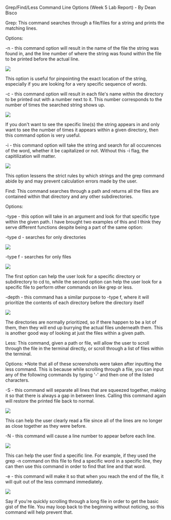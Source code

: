 Grep/Find/Less Command Line Options (Week 5 Lab Report) - By Dean Bisco

Grep: This command searches through a file/files for a string and prints the matching lines.

Options:

-n - this command option will result in the name of the file the string was found in, and the line number of where the string was found within the file to be printed before the actual line.

![](https://aquazap.github.io/cse15l-lab-reports/lab-report-4-screenshot-1.png)

This option is useful for pinpointing the exact location of the string, especially if you are looking for a very specific sequence of words.

-c - this command option will result in each file's name within the directory to be printed out with a number next to it. This number corresponds to the number of times the searched string shows up.

![](https://aquazap.github.io/cse15l-lab-reports/lab-report-4-screenshot-2.png)

If you don't want to see the specific line(s) the string appears in and only want to see the number of times it appears within a given directory, then this command option is very useful.

-i - this command option will take the string and search for all occurences of the word, whether it be capitalized or not. Without this -i flag, the capitilization will matter.

![](https://aquazap.github.io/cse15l-lab-reports/lab-report-4-screenshot-3.png)

This option lessens the strict rules by which strings and the grep command abide by and may prevent calculation errors made by the user.


Find: This command searches through a path and returns all the files are contained within that directory and any other subdirectories.

Options:

-type - this option will take in an argument and look for that specific type within the given path. I have brought two examples of this and I think they serve different functions despite being a part of the same option:

-type d - searches for only directories

![](https://aquazap.github.io/cse15l-lab-reports/lab-report-4-screenshot-4.png)

-type f - searches for only files

![](https://aquazap.github.io/cse15l-lab-reports/lab-report-4-screenshot-5.png)

The first option can help the user look for a specific directory or subdirectory to cd to, while the second option can help the user look for a specific file to perform other commands on like grep or less.

-depth - this command has a similar purpose to -type f, where it will prioritize the contents of each directory before the directory itself

![](https://aquazap.github.io/cse15l-lab-reports/lab-report-4-screenshot-6.png)

The directories are normally prioritized, so if there happen to be a lot of them, then they will end up burrying the actual files underneath them. This is another good way of looking at just the files within a given path.


Less: This command, given a path or file, will allow the user to scroll through the file in the terminal directly, or scroll through a list of files within the terminal. 

Options: *Note that all of these screenshots were taken after inputting the less command. This is because while scrolling through a file, you can input any of the following commands by typing '-' and then one of the listed characters.

-S - this command will separate all lines that are squeezed together, making it so that there is always a gap in between lines. Calling this command again will restore the printed file back to normal.

![](https://aquazap.github.io/cse15l-lab-reports/lab-report-4-screenshot-7.png)

This can help the user clearly read a file since all of the lines are no longer as close together as they were before.

-N - this command will cause a line number to appear before each line.

![](https://aquazap.github.io/cse15l-lab-reports/lab-report-4-screenshot-8.png) 

This can help the user find a specific line. For example, if they used the grep -n command on this file to find a specific word in a specific line, they can then use this command in order to find that line and that word.

-e - this command will make it so that when you reach the end of the file, it will quit out of the less command immediately.

![](https://aquazap.github.io/cse15l-lab-reports/lab-report-4-screenshot-9.png)

Say if you're quickly scrolling through a long file in order to get the basic gist of the file. You may loop back to the beginning without noticing, so this command will help prevent that.